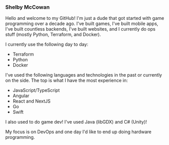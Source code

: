 ### Shelby McCowan

Hello and welcome to my GitHub! I'm just a dude that got started with game programming over a decade ago. I've built games, I've built mobile apps, I've built countless backends, I've built websites, and I currently do ops stuff (mostly Python, Terraform, and Docker). 

I currently use the following day to day:
- Terraform
- Python
- Docker

I've used the following languages and technologies in the past or currently on the side. The top is what I have the most experience in:
- JavaScript/TypeScript
- Angular
- React and NextJS
- Go
- Swift

I also used to do game dev! I've used Java (libGDX) and C# (Unity)!

My focus is on DevOps and one day I'd like to end up doing hardware programming.
